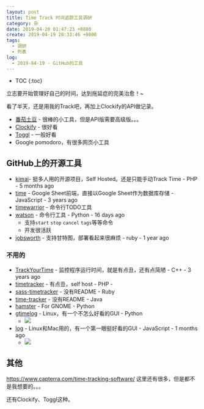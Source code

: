 ```yaml
---
layout: post
title: Time Track 时间追踪工具调研
category: 杂
date: 2019-04-20 01:47:23 +0800
create: 2019-04-19 20:33:46 +0800
tags: 
  - 调研
  - 列表
log:
  - 2019-04-19 - GitHub的工具
---
```


- TOC
{:toc}

立志要开始管理好自己的时间，达到拖延症的完美治愈！~

看了半天，还是用我的Track吧，再加上Clockify的API做记录。

* [番茄土豆](https://chrome.google.com/webstore/detail/pomotodo/algakdpepofkajponmledaldoloboinf?hl=zh-CN) - 很棒的小工具，但是API版需要高级版。。。
* [Clockify](https://clockify.me/tracker) - 很好看
* [Toggl](https://toggl.com/) - 一般好看
* Google pomodoro，有很多网页小工具

## GitHub上的开源工具
* [kimai](https://github.com/kimai/kimai)- 挺多人用的开源项目，Self Hosted。还是只能手动Track Time - PHP - 5 months ago
* [time](https://github.com/anvaka/time) - Google Sheet前端，直接以Google Sheet作为数据库存储 - JavaScript - 3 years ago
* [timewarrior](https://taskwarrior.org/) - 命令行TODO工具
* [watson](https://github.com/TailorDev/Watson) - 命令行工具 - Python - 16 days ago
  * 支持`start` `stop` `cancel` `tags`等等命令
  * 开发很活跃
* [jobsworth](https://github.com/ari/jobsworth) - 支持甘特图，部署看起来很麻烦 - ruby - 1 year ago

### 不用的
 * [TrackYourTime](https://github.com/Allexin/TrackYourTime) - 监控程序运行时间，就是有点丑，还有点简陋 - C++ - 3 years ago
 * [timetracker](https://github.com/anuko/timetracker) - 有点丑，self host - PHP - 
* [sass-timetracker](https://github.com/appcasts/saas-timetracker) - 没有README - Ruby
* [time-tracker](https://github.com/taylor-training/time-tracker) - 没有README - Java
* [hamster](https://github.com/projecthamster/hamster) - For GNOME - Python
* [gtimelog](https://github.com/gtimelog/gtimelog) - Linux，有一个不怎么好看的GUI - Python
  * ![](https://camo.githubusercontent.com/229b916fdd962d7d6e107341f9338f212df0958b/68747470733a2f2f7261772e6769746875622e636f6d2f6774696d656c6f672f6774696d656c6f672f6d61737465722f646f63732f6774696d656c6f672e706e67)
* [log](https://github.com/joshavanier/log) - Linux和Mac用的，有一个第一眼挺好看的GUI - JavaScript - 1 months ago
  * ![](https://github.com/joshavanier/log/raw/master/screenshot.png)

## 其他
https://www.capterra.com/time-tracking-software/ 这里还有很多，但是都不是我想要的。。。

还有Clockify、Toggl这种。